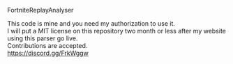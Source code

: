FortniteReplayAnalyser

This code is mine and you need my authorization to use it.  
I will put a MIT license on this repository two month or less after my website using this parser go live.  
Contributions are accepted.   
https://discord.gg/FrkWggw
